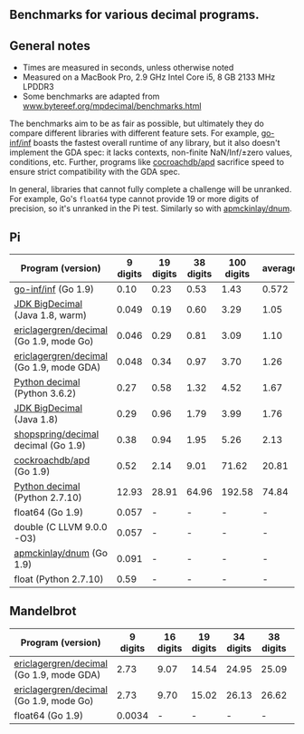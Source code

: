 ## Benchmarks for various decimal programs.

## General notes

- Times are measured in seconds, unless otherwise noted
- Measured on a MacBook Pro, 2.9 GHz Intel Core i5, 8 GB 2133 MHz LPDDR3
- Some benchmarks are adapted from www.bytereef.org/mpdecimal/benchmarks.html

The benchmarks aim to be as fair as possible, but ultimately they do compare
different libraries with different feature sets. For example, [go-inf/inf][8]
boasts the fastest overall runtime of any library, but it also doesn't implement
the GDA spec: it lacks contexts, non-finite NaN/Inf/±zero values, conditions,
etc. Further, programs like [cocroachdb/apd][2] sacrifice speed to ensure strict
compatibility with the GDA spec.

In general, libraries that cannot fully complete a challenge will be unranked.
For example, Go's `float64` type cannot provide 19 or more digits of precision,
so it's unranked in the Pi test. Similarly so with [apmckinlay/dnum][3].

## Pi

|    Program (version)                      | 9 digits | 19 digits | 38 digits | 100 digits | average |
|-------------------------------------------|----------|-----------|-----------|------------|---------|
| [go-inf/inf][8] (Go 1.9)                       | 0.10     | 0.23      | 0.53      | 1.43       | 0.572   |
| [JDK BigDecimal][4] (Java 1.8, warm)           | 0.049    | 0.19      | 0.60      | 3.29       | 1.05    |
| [ericlagergren/decimal][1] (Go 1.9, mode Go)   | 0.046    | 0.29      | 0.81      | 3.09       | 1.10    |
| [ericlagergren/decimal][1] (Go 1.9, mode GDA)  | 0.048    | 0.34      | 0.97      | 3.70       | 1.26    |
| [Python decimal][5] (Python 3.6.2)             | 0.27     | 0.58      | 1.32      | 4.52       | 1.67    |
| [JDK BigDecimal][4] (Java 1.8)                 | 0.29     | 0.96      | 1.79      | 3.99       | 1.76    |
| [shopspring/decimal][7] decimal (Go 1.9)       | 0.38     | 0.94      | 1.95      | 5.26       | 2.13    |
| [cockroachdb/apd][2] (Go 1.9)                  | 0.52     | 2.14      | 9.01      | 71.62      | 20.81   |
| [Python decimal][6] (Python 2.7.10)            | 12.93    | 28.91     | 64.96     | 192.58     | 74.84   |
| float64 (Go 1.9)                          | 0.057    | -         | -         | -          | -       |
| double (C LLVM 9.0.0 -O3)                 | 0.057    | -         | -         | -          | -       |
| [apmckinlay/dnum][3] (Go 1.9)                  | 0.091    | -         | -         | -          | -       |
| float (Python 2.7.10)                     | 0.59     | -         | -         | -          | -       |

## Mandelbrot

|    Program (version)                      | 9 digits | 16 digits | 19 digits | 34 digits | 38 digits | average |
|-------------------------------------------|----------|-----------|-----------|-----------|-----------|---------|
| [ericlagergren/decimal][1] (Go 1.9, mode GDA)  | 2.73     | 9.07      | 14.54     | 24.95     | 25.09     | 15.27   |
| [ericlagergren/decimal][1] (Go 1.9, mode Go)   | 2.73     | 9.70      | 15.02     | 26.13     | 26.62     | 16.04   |
| float64 (Go 1.9)                          | 0.0034   | -         | -         | -         | -         | -       |

[1]: https://github.com/ericlagergren/decimal
[2]: https://github.com/cockroachdb/apd
[3]: https://github.com/apmckinlay/gsuneido/util/dnum
[4]: https://docs.oracle.com/javase/8/docs/api/java/math/BigDecimal.html
[5]: https://docs.python.org/3.6/library/decimal.html
[6]: https://docs.python.org/2/library/decimal.html
[7]: https://github.com/shopspring/decimal
[8]: https://github.com/go-inf/inf
